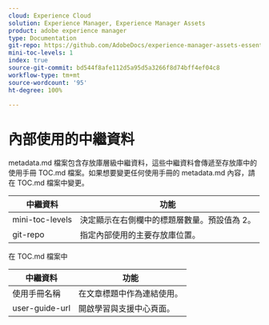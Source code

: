 ```yaml
---
cloud: Experience Cloud
solution: Experience Manager, Experience Manager Assets
product: adobe experience manager
type: Documentation
git-repo: https://github.com/AdobeDocs/experience-manager-assets-essentials.zh-Hant
mini-toc-levels: 1
index: true
source-git-commit: bd544f8afe112d5a95d5a3266f8d74bff4ef04c8
workflow-type: tm+mt
source-wordcount: '95'
ht-degree: 100%

---
```



# 內部使用的中繼資料

metadata.md 檔案包含存放庫層級中繼資料，這些中繼資料會傳遞至存放庫中的使用手冊 TOC.md 檔案。如果想要變更任何使用手冊的 metadata.md 內容，請在 TOC.md 檔案中變更。

| 中繼資料 | 功能 |
|--- |--- |
| mini-toc-levels | 決定顯示在右側欄中的標題層數量。預設值為 2。 |
| git-repo | 指定內部使用的主要存放庫位置。 |

在 TOC.md 檔案中

| 中繼資料 | 功能 |
|--- |--- |
| 使用手冊名稱 | 在文章標題中作為連結使用。 |
| user-guide-url | 開啟學習與支援中心頁面。 |
